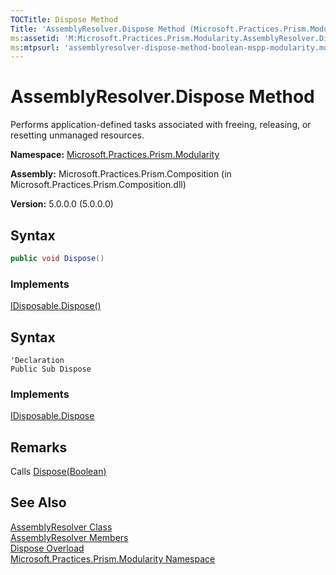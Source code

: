 ```yaml
---
TOCTitle: Dispose Method
Title: 'AssemblyResolver.Dispose Method (Microsoft.Practices.Prism.Modularity)'
ms:assetid: 'M:Microsoft.Practices.Prism.Modularity.AssemblyResolver.Dispose'
ms:mtpsurl: 'assemblyresolver-dispose-method-boolean-mspp-modularity.md'
---
```


# AssemblyResolver.Dispose Method

Performs application-defined tasks associated with freeing, releasing, or resetting unmanaged resources.

**Namespace:** [Microsoft.Practices.Prism.Modularity](/patterns-practices/reference/mspp-modularity-namespace)

**Assembly:** Microsoft.Practices.Prism.Composition (in Microsoft.Practices.Prism.Composition.dll)

**Version:** 5.0.0.0 (5.0.0.0)

## Syntax

```C#
public void Dispose()
```

### Implements

[IDisposable.Dispose()](http://msdn.microsoft.com/en-us/library/es4s3w1d)

## Syntax

```VB
'Declaration
Public Sub Dispose
```

### Implements

[IDisposable.Dispose](http://msdn.microsoft.com/en-us/library/es4s3w1d)

## Remarks

Calls [Dispose(Boolean)](/patterns-practices/reference/assemblyresolver-dispose-method-boolean-mspp-modularity)

## See Also

[AssemblyResolver Class](/patterns-practices/reference/assemblyresolver-class-mspp-modularity)<br/>
[AssemblyResolver Members](/patterns-practices/reference/assemblyresolver-members-mspp-modularity)<br/>
[Dispose Overload](/patterns-practices/reference/assemblyresolver-dispose-method-boolean-mspp-modularity)<br/>
[Microsoft.Practices.Prism.Modularity Namespace](/patterns-practices/reference/mspp-modularity-namespace)<br/>
